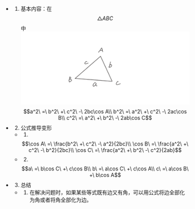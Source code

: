 - 1. 基本内容：在$$\triangle ABC$$中 ![余弦定理](../assets/%E6%9C%AA%E5%91%BD%E5%90%8D%E6%96%87%E6%A1%A3_3_1680017075063.png)
  $$a^2\ =\ b^2\ +\ c^2\ -\ 2bc\cos A\\ b^2\ =\ a^2\ +\ c^2\ -\ 2ac\cos B\\ c^2\ =\ a^2\ +\ b^2\ -\ 2ab\cos C$$
- 2. 公式推导变形
	- 1. 
	  $$\cos A\ =\ \frac{b^2\ +\ c^2\ -\ a^2}{2bc}\\ \cos B\ =\ \frac{a^2\ +\ c^2\ -\ b^2}{2bc}\\ \cos C\ =\ \frac{a^2\ +\ b^2\ -\ c^2}{2ab}$$
	- 2. 
	  $$a\ =\ b\cos C\ +\ c\cos B\\ b\ =\ a\cos C\ +\ c\cos A\\ c\ =\ a\cos B\ +\ b\cos A$$
- 3. 总结
	- 1. 在解决问题时，如果某些等式既有边又有角，可以用公式将边全部化为角或者将角全部化为边。